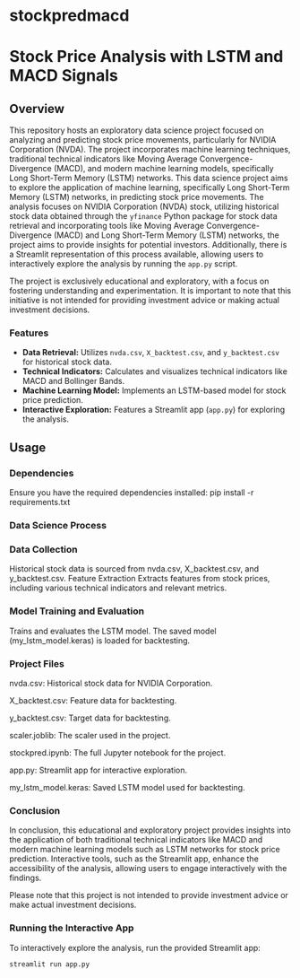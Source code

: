 # stockpredmacd

# Stock Price Analysis with LSTM and MACD Signals

## Overview

This repository hosts an exploratory data science project focused on analyzing and predicting stock price movements, particularly for NVIDIA Corporation (NVDA). The project incorporates machine learning techniques, traditional technical indicators like Moving Average Convergence-Divergence (MACD), and modern machine learning models, specifically Long Short-Term Memory (LSTM) networks.  This data science project aims to explore the application of machine learning, specifically Long Short-Term Memory (LSTM) networks, in predicting stock price movements. The analysis focuses on NVIDIA Corporation (NVDA) stock, utilizing historical stock data obtained through the `yfinance` Python package for stock data  retrieval and incorporating tools like Moving Average Convergence-Divergence (MACD) and Long Short-Term Memory (LSTM) networks, the project aims to provide insights for potential investors. Additionally, there is a Streamlit representation of this process available, allowing users to interactively explore the analysis by running the `app.py` script.

The project is exclusively educational and exploratory, with a focus on fostering understanding and experimentation. It is important to note that this initiative is not intended for providing investment advice or making actual investment decisions.

### Features

- **Data Retrieval:** Utilizes `nvda.csv`, `X_backtest.csv`, and `y_backtest.csv` for historical stock data.
- **Technical Indicators:** Calculates and visualizes technical indicators like MACD and Bollinger Bands.
- **Machine Learning Model:** Implements an LSTM-based model for stock price prediction.
- **Interactive Exploration:** Features a Streamlit app (`app.py`) for exploring the analysis.

## Usage

### Dependencies

Ensure you have the required dependencies installed:
pip install -r requirements.txt

### Data Science Process

### Data Collection
Historical stock data is sourced from nvda.csv, X_backtest.csv, and y_backtest.csv.
Feature Extraction
Extracts features from stock prices, including various technical indicators and relevant metrics.

### Model Training and Evaluation
Trains and evaluates the LSTM model.
The saved model (my_lstm_model.keras) is loaded for backtesting.

### Project Files


nvda.csv: Historical stock data for NVIDIA Corporation.

X_backtest.csv: Feature data for backtesting.

y_backtest.csv: Target data for backtesting.

scaler.joblib: The scaler used in the project.

stockpred.ipynb: The full Jupyter notebook for the project.

app.py: Streamlit app for interactive exploration.

my_lstm_model.keras: Saved LSTM model used for backtesting.


### Conclusion
In conclusion, this educational and exploratory project provides insights into the application of both traditional technical indicators like MACD and modern machine learning models such as LSTM networks for stock price prediction. Interactive tools, such as the Streamlit app, enhance the accessibility of the analysis, allowing users to engage interactively with the findings. 

Please note that this project is not intended to provide investment advice or make actual investment decisions.


### Running the Interactive App

To interactively explore the analysis, run the provided Streamlit app:

```bash
streamlit run app.py

